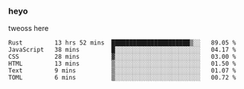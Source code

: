 ### heyo
tweoss here

<!--START_SECTION:waka-->

```text
Rust         13 hrs 52 mins  ██████████████████████▒░░   89.05 %
JavaScript   38 mins         █░░░░░░░░░░░░░░░░░░░░░░░░   04.17 %
CSS          28 mins         ▓░░░░░░░░░░░░░░░░░░░░░░░░   03.00 %
HTML         13 mins         ▒░░░░░░░░░░░░░░░░░░░░░░░░   01.50 %
Text         9 mins          ▒░░░░░░░░░░░░░░░░░░░░░░░░   01.07 %
TOML         6 mins          ▒░░░░░░░░░░░░░░░░░░░░░░░░   00.72 %
```

<!--END_SECTION:waka-->

<!--
**Tweoss/tweoss** is a ✨ _special_ ✨ repository because its `README.md` (this file) appears on your GitHub profile.

Here are some ideas to get you started:

- 🔭 I’m currently working on ...
- 🌱 I’m currently learning ...
- 👯 I’m looking to collaborate on ...
- 🤔 I’m looking for help with ...
- 💬 Ask me about ...
- 📫 How to reach me: ...
- 😄 Pronouns: ...
- ⚡ Fun fact: ...
-->
